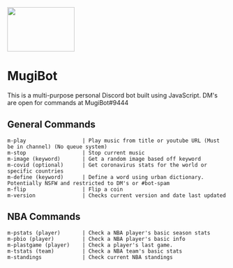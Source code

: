 <img src="https://i.imgur.com/MINhF0h.jpg" width="154" height="102">

# MugiBot


This is a multi-purpose personal Discord bot built using JavaScript. DM's are open for commands at MugiBot#9444

## General Commands

```
m-play                  | Play music from title or youtube URL (Must be in channel) (No queue system)
m-stop                  | Stop current music
m-image (keyword)       | Get a random image based off keyword
m-covid (optional)      | Get coronavirus stats for the world or specific countries
m-define (keyword)      | Define a word using urban dictionary. Potentially NSFW and restricted to DM's or #bot-spam
m-flip                  | Flip a coin
m-version               | Checks current version and date last updated
```
## NBA Commands

```
m-pstats (player)       | Check a NBA player's basic season stats
m-pbio (player)         | Check a NBA player's basic info
m-plastgame (player)    | Check a player's last game.
m-tstats (team)         | Check a NBA team's basic stats
m-standings             | Check current NBA standings
```